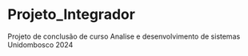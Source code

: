 # Projeto_Integrador
Projeto de conclusão de curso Analise e desenvolvimento de sistemas Unidombosco 2024

